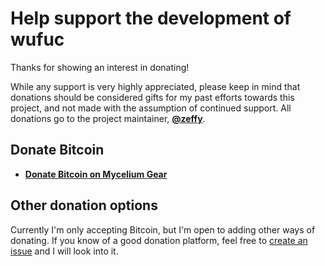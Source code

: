 # Help support the development of wufuc

Thanks for showing an interest in donating!

While any support is very highly appreciated, please keep in mind that donations should be considered gifts for my past efforts towards this project, and not made with the assumption of continued support. All donations go to the project maintainer, [**@zeffy**](https://github.com/zeffy).

## Donate Bitcoin

- [**Donate Bitcoin on Mycelium Gear**](https://admin.gear.mycelium.com/gateways/3554/orders/new)

## Other donation options

Currently I'm only accepting Bitcoin, but I'm open to adding other ways of donating. 
If you know of a good donation platform, feel free to [create an issue](https://github.com/zeffy/wufuc/issues/new) and I will look into it.
